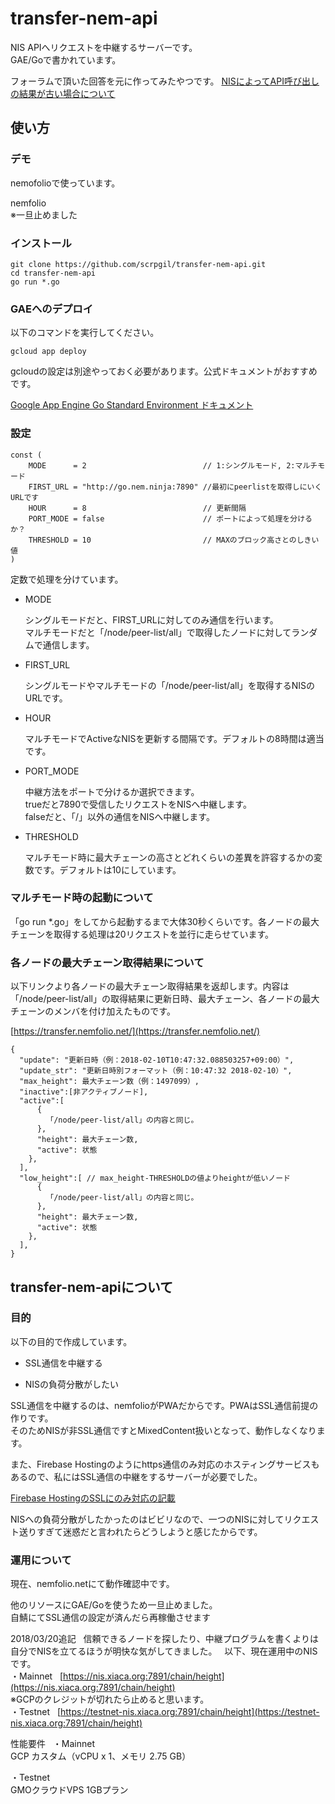 # transfer-nem-api

NIS APIへリクエストを中継するサーバーです。  
GAE/Goで書かれています。  

フォーラムで頂いた回答を元に作ってみたやつです。
[NISによってAPI呼び出しの結果が古い場合について](https://goo.gl/DSJWT6)


## 使い方

### デモ

nemofolioで使っています。

nemfolio  
※一旦止めました


### インストール

````
git clone https://github.com/scrpgil/transfer-nem-api.git 
cd transfer-nem-api
go run *.go
````


### GAEへのデプロイ

以下のコマンドを実行してください。

````
gcloud app deploy
````

gcloudの設定は別途やっておく必要があります。公式ドキュメントがおすすめです。

[Google App Engine Go Standard Environment ドキュメント](https://cloud.google.com/appengine/docs/standard/go/?hl=ja)

### 設定

````
const (
	MODE      = 2                          // 1:シングルモード, 2:マルチモード
	FIRST_URL = "http://go.nem.ninja:7890" //最初にpeerlistを取得しにいくURLです
	HOUR      = 8                          // 更新間隔
	PORT_MODE = false                      // ポートによって処理を分けるか？
	THRESHOLD = 10                         // MAXのブロック高さとのしきい値
)
````

定数で処理を分けています。

- MODE

	シングルモードだと、FIRST_URLに対してのみ通信を行います。  
	マルチモードだと「/node/peer-list/all」で取得したノードに対してランダムで通信します。  

- FIRST_URL

	シングルモードやマルチモードの「/node/peer-list/all」を取得するNISのURLです。  

- HOUR

	マルチモードでActiveなNISを更新する間隔です。デフォルトの8時間は適当です。  

- PORT_MODE

	中継方法をポートで分けるか選択できます。  
	trueだと7890で受信したリクエストをNISへ中継します。  
	falseだと、「/」以外の通信をNISへ中継します。  

- THRESHOLD

	マルチモード時に最大チェーンの高さとどれくらいの差異を許容するかの変数です。デフォルトは10にしています。  


### マルチモード時の起動について

「go run *.go」をしてから起動するまで大体30秒くらいです。各ノードの最大チェーンを取得する処理は20リクエストを並行に走らせています。  


### 各ノードの最大チェーン取得結果について

以下リンクより各ノードの最大チェーン取得結果を返却します。内容は「/node/peer-list/all」の取得結果に更新日時、最大チェーン、各ノードの最大チェーンのメンバを付け加えたものです。

[https://transfer.nemfolio.net/](https://transfer.nemfolio.net/)


````
{
  "update": "更新日時（例：2018-02-10T10:47:32.088503257+09:00）",
  "update_str": "更新日時別フォーマット（例：10:47:32 2018-02-10）",
  "max_height": 最大チェーン数（例：1497099）,
  "inactive":[非アクティブノード],
  "active":[
      {
     	「/node/peer-list/all」の内容と同じ。
      },
      "height": 最大チェーン数,
      "active": 状態
    },
  ],
  "low_height":[ // max_height-THRESHOLDの値よりheightが低いノード
      {
     	「/node/peer-list/all」の内容と同じ。
      },
      "height": 最大チェーン数,
      "active": 状態
    },
  ],
}
````


## transfer-nem-apiについて

### 目的

以下の目的で作成しています。

- SSL通信を中継する

- NISの負荷分散がしたい 

SSL通信を中継するのは、nemfolioがPWAだからです。PWAはSSL通信前提の作りです。  
そのためNISが非SSL通信ですとMixedContent扱いとなって、動作しなくなります。   

また、Firebase Hostingのようにhttps通信のみ対応のホスティングサービスもあるので、私にはSSL通信の中継をするサーバーが必要でした。

[Firebase HostingのSSLにのみ対応の記載](https://twitter.com/scrpgil/status/956711883133747200)


NISへの負荷分散がしたかったのはビビリなので、一つのNISに対してリクエスト送りすぎて迷惑だと言われたらどうしようと感じたからです。  

### 運用について

現在、nemfolio.netにて動作確認中です。

他のリソースにGAE/Goを使うため一旦止めました。  
自鯖にてSSL通信の設定が済んだら再稼働させます

2018/03/20追記  
信頼できるノードを探したり、中継プログラムを書くよりは自分でNISを立てるほうが明快な気がしてきました。  
以下、現在運用中のNISです。  
・Mainnet  
[https://nis.xiaca.org:7891/chain/height](https://nis.xiaca.org:7891/chain/height)  
※GCPのクレジットが切れたら止めると思います。  
・Testnet  
[https://testnet-nis.xiaca.org:7891/chain/height](https://testnet-nis.xiaca.org:7891/chain/height)



性能要件  
・Mainnet  
GCP カスタム（vCPU x 1、メモリ 2.75 GB）  

・Testnet  
GMOクラウドVPS 1GBプラン
